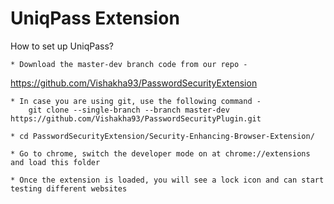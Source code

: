 # UniqPass Extension

How to set up UniqPass?

	* Download the master-dev branch code from our repo - 
https://github.com/Vishakha93/PasswordSecurityExtension

	* In case you are using git, use the following command -
		git clone --single-branch --branch master-dev https://github.com/Vishakha93/PasswordSecurityPlugin.git

	* cd PasswordSecurityExtension/Security-Enhancing-Browser-Extension/

	* Go to chrome, switch the developer mode on at chrome://extensions and load this folder 

	* Once the extension is loaded, you will see a lock icon and can start testing different websites 

	
